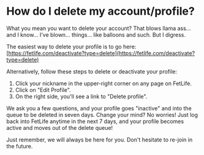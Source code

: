 # How do I delete my account/profile?

What you mean you want to delete your account? That blows llama ass... and I know... I've blown... things... like balloons and such. But I digress.

The easiest way to delete your profile is to go here: [https://fetlife.com/deactivate?type=delete](https://fetlife.com/deactivate?type=delete)

Alternatively, follow these steps to delete or deactivate your profile:

1. Click your nickname in the upper-right corner on any page on FetLife.
2. Click on "Edit Profile".
3. On the right side, you'll see a link to "Delete profile".

We ask you a few questions, and your profile goes "inactive" and into the queue to be deleted in seven days. Change your mind? No worries! Just log back into FetLife anytime in the next 7 days, and your profile becomes active and moves out of the delete queue!

Just remember, we will always be here for you. Don't hesitate to re-join in the future.

